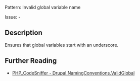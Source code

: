 Pattern: Invalid global variable name

Issue: -

## Description

Ensures that global variables start with an underscore.

## Further Reading

* [PHP_CodeSniffer - Drupal.NamingConventions.ValidGlobal](https://git.drupalcode.org/project/coder/-/tree/8.3.x/coder_sniffer/Drupal/Sniffs/NamingConventions/ValidGlobalSniff.php)